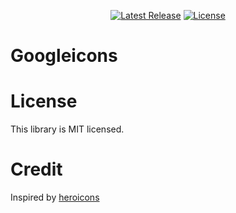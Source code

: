 <p align="center">
    <a href="https://github.com/iyashpal/googleicons/releases"><img src="https://badge.fury.io/js/@googleicons%2Freact.svg" alt="Latest Release"></a>
    <a href="https://github.com/iyashpal/googleicons/blob/main/LICENSE"><img src="https://img.shields.io/npm/l/googleicons.svg" alt="License"></a>
</p>

# Googleicons




# License

This library is MIT licensed.

# Credit

Inspired by [heroicons](https://github.com/tailwindlabs/heroicons)
